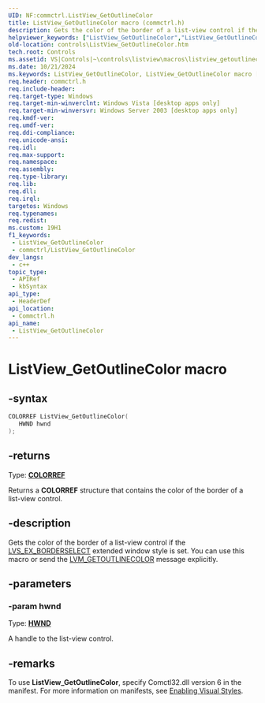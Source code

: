 ```yaml
---
UID: NF:commctrl.ListView_GetOutlineColor
title: ListView_GetOutlineColor macro (commctrl.h)
description: Gets the color of the border of a list-view control if the LVS_EX_BORDERSELECT extended window style is set. You can use this macro or send the LVM_GETOUTLINECOLOR message explicitly.
helpviewer_keywords: ["ListView_GetOutlineColor","ListView_GetOutlineColor macro [Windows Controls]","_win32_ListView_GetOutlineColor","_win32_ListView_GetOutlineColor_cpp","commctrl/ListView_GetOutlineColor","controls.ListView_GetOutlineColor","controls._win32_ListView_GetOutlineColor"]
old-location: controls\ListView_GetOutlineColor.htm
tech.root: Controls
ms.assetid: VS|Controls|~\controls\listview\macros\listview_getoutlinecolor.htm
ms.date: 10/21/2024
ms.keywords: ListView_GetOutlineColor, ListView_GetOutlineColor macro [Windows Controls], _win32_ListView_GetOutlineColor, _win32_ListView_GetOutlineColor_cpp, commctrl/ListView_GetOutlineColor, controls.ListView_GetOutlineColor, controls._win32_ListView_GetOutlineColor
req.header: commctrl.h
req.include-header: 
req.target-type: Windows
req.target-min-winverclnt: Windows Vista [desktop apps only]
req.target-min-winversvr: Windows Server 2003 [desktop apps only]
req.kmdf-ver: 
req.umdf-ver: 
req.ddi-compliance: 
req.unicode-ansi: 
req.idl: 
req.max-support: 
req.namespace: 
req.assembly: 
req.type-library: 
req.lib: 
req.dll: 
req.irql: 
targetos: Windows
req.typenames: 
req.redist: 
ms.custom: 19H1
f1_keywords:
 - ListView_GetOutlineColor
 - commctrl/ListView_GetOutlineColor
dev_langs:
 - c++
topic_type:
 - APIRef
 - kbSyntax
api_type:
 - HeaderDef
api_location:
 - Commctrl.h
api_name:
 - ListView_GetOutlineColor
---
```


# ListView_GetOutlineColor macro

## -syntax

```cpp
COLORREF ListView_GetOutlineColor(
   HWND hwnd
);
```

## -returns

Type: **[COLORREF](/windows/desktop/winprog/windows-data-types)**

Returns a <b>COLORREF</b> structure that contains the color of the border of a list-view control.


## -description

Gets the color of the border of a list-view control if the <a href="/windows/desktop/Controls/extended-list-view-styles">LVS_EX_BORDERSELECT</a> extended window style is set. You can use this macro or send the <a href="/windows/desktop/Controls/lvm-getoutlinecolor">LVM_GETOUTLINECOLOR</a> message explicitly.

## -parameters

### -param hwnd

Type: <b><a href="/windows/desktop/WinProg/windows-data-types">HWND</a></b>

A handle to the list-view control.

## -remarks

To use <b>ListView_GetOutlineColor</b>, specify Comctl32.dll version 6 in the manifest. For more information on manifests, see <a href="/windows/desktop/Controls/cookbook-overview">Enabling Visual Styles</a>.
